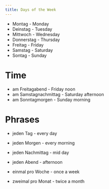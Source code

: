 ```yaml
---
title: Days of the Week
---
```


* Montag - Monday
* Deinstag - Tuesday
* Mittwoch - Wednesday
* Donnerstag - Thursday
* Freitag - Friday
* Samstag - Saturday
* Sontag - Sunday


# Time

* am Freitagabend - Friday noon
* am Samstagnachmittag - Saturday afternoon
* am Sonntagmorgen - Sunday morning

# Phrases

* jeden Tag - every day
* jeden Morgen - every morning
* jeden Nachmittag - mid day
* jeden Abend - afternoon

* einmal pro Woche - once a week
* zweimal pro Monat - twice a month